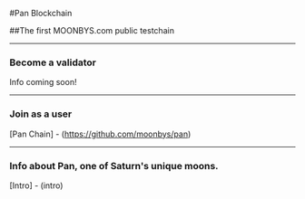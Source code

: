 #Pan Blockchain

##The first MOONBYS.com public testchain

***

### Become a validator

Info coming soon!

***

### Join as a user

[Pan Chain] - (https://github.com/moonbys/pan)

***

### Info about Pan, one of Saturn's unique moons.

[Intro] - (intro)
